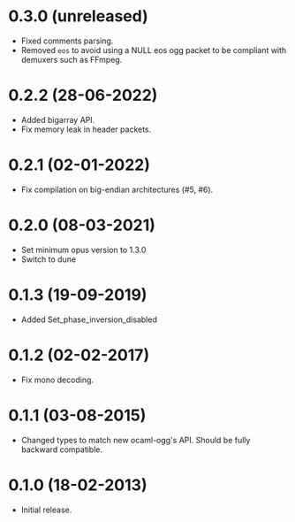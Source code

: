 0.3.0 (unreleased)
=====
* Fixed comments parsing.
* Removed `eos` to avoid using a NULL eos ogg packet
  to be compliant with demuxers such as FFmpeg.

0.2.2 (28-06-2022)
=====
- Added bigarray API.
- Fix memory leak in header packets.

0.2.1 (02-01-2022)
=====
- Fix compilation on big-endian architectures (#5, #6).

0.2.0 (08-03-2021)
=====
* Set minimum opus version to 1.3.0
* Switch to dune

0.1.3 (19-09-2019)
=====
* Added Set_phase_inversion_disabled

0.1.2 (02-02-2017)
=====
* Fix mono decoding.

0.1.1 (03-08-2015)
=====
* Changed types to match new ocaml-ogg's API.
  Should be fully backward compatible.

0.1.0 (18-02-2013)
=====
* Initial release.
